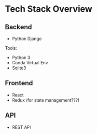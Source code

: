 # Tech Stack Overview

## Backend

* Python Django

Tools:

* Python 3
* Conda Virtual Env
* Sqlite3

## Frontend

* React
* Redux (for state management???)

## API

* REST API
